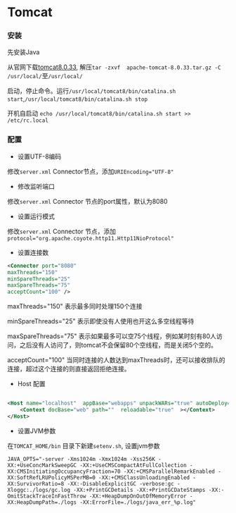 # Tomcat

### 安装

先安装Java

从官网下载[tomcat8.0.33](http://mirrors.cnnic.cn/apache/tomcat/tomcat-8/v8.0.33/bin/apache-tomcat-8.0.33.tar.gz), 解压`tar -zxvf  apache-tomcat-8.0.33.tar.gz -C /usr/local/`至`/usr/local/`

启动，停止命令。运行`/usr/local/tomcat8/bin/catalina.sh start`,`/usr/local/tomcat8/bin/catalina.sh stop`

开机自启动 `echo /usr/local/tomcat8/bin/catalina.sh start >> /etc/rc.local`

### 配置

- 设置UTF-8编码

修改`server.xml` Connector节点，添加`URIEncoding="UTF-8"`

- 修改监听端口

修改`server.xml` Connector 节点的port属性，默认为8080

- 设置运行模式

修改`server.xml` Connector 节点，添加`protocol="org.apache.coyote.http11.Http11NioProtocol"`

- 设置连接数

```xml
<Connector port="8080"
maxThreads="150"
minSpareThreads="25"
maxSpareThreads="75"
acceptCount="100" />
```

maxThreads="150" 表示最多同时处理150个连接

minSpareThreads="25" 表示即使没有人使用也开这么多空线程等待

maxSpareThreads="75" 表示如果最多可以空75个线程，例如某时刻有80人访问，之后没有人访问了，则tomcat不会保留80个空线程，而是关闭5个空的。

acceptCount="100" 当同时连接的人数达到maxThreads时，还可以接收排队的连接，超过这个连接的则直接返回拒绝连接。

- Host 配置

```xml

<Host name="localhost"  appBase="webapps" unpackWARs="true" autoDeploy="true">
    <Context docBase="web" path=""  reloadable="true"  ></Context>
</Host>
```

- 设置JVM参数

在`TOMCAT_HOME/bin` 目录下新建`setenv.sh`, 设置jvm参数

`JAVA_OPTS="-server -Xms1024m -Xmx1024m -Xss256K -XX:+UseConcMarkSweepGC -XX:+UseCMSCompactAtFullCollection -XX:CMSInitiatingOccupancyFraction=70 -XX:+CMSParallelRemarkEnabled -XX:SoftRefLRUPolicyMSPerMB=0 -XX:+CMSClassUnloadingEnabled -XX:SurvivorRatio=8 -XX:-DisableExplicitGC -verbose:gc -Xloggc:./logs/gc.log -XX:+PrintGCDetails -XX:+PrintGCDateStamps -XX:-OmitStackTraceInFastThrow -XX:+HeapDumpOnOutOfMemoryError -XX:HeapDumpPath=./logs -XX:ErrorFile=./logs/java_err_%p.log"`